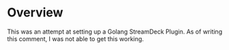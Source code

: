 # Overview
This was an attempt at setting up a Golang StreamDeck Plugin. As of writing this comment, I was not able to get this working.
